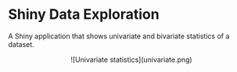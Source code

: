 # Shiny Data Exploration

A Shiny application that shows univariate and bivariate statistics of a dataset.

<p align="center">![Univariate statistics](univariate.png)</p>
<!---![Bivariate statistics](bivariate.png)--->

